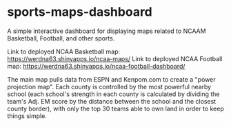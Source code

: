 # sports-maps-dashboard
A simple interactive dashboard for displaying maps related to NCAAM Basketball, Football, and other sports. 

Link to deployed NCAA Basketball map: https://werdna63.shinyapps.io/ncaa-maps/
Link to deployed NCAA Football map: https://werdna63.shinyapps.io/ncaa-football-dashboard/

The main map pulls data from ESPN and Kenpom.com to create a "power projection map". Each county is controlled by the most powerful nearby school (each school's strength in each county is calculated by dividing the team's Adj. EM score by the distance between the school and the closest county border), with only the top 30 teams able to own land in order to keep things simple.
